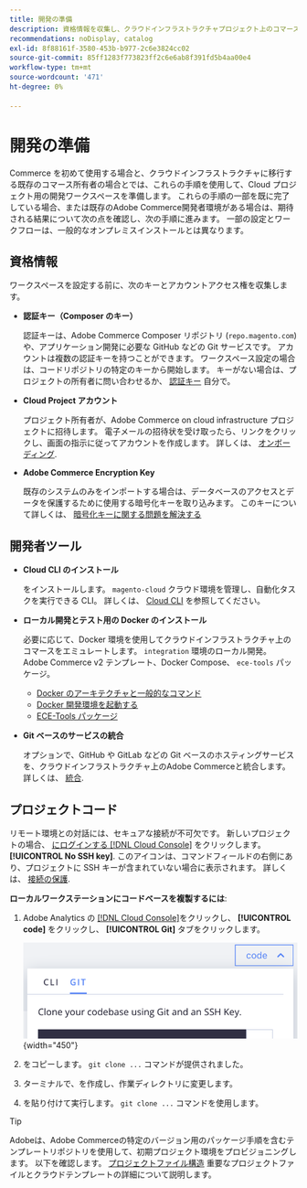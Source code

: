 ```yaml
---
title: 開発の準備
description: 資格情報を収集し、クラウドインフラストラクチャプロジェクト上のコマースで使用する開発ワークスペースを設定するために使用できるツールについて説明します。
recommendations: noDisplay, catalog
exl-id: 8f88161f-3580-453b-b977-2c6e3824cc02
source-git-commit: 85ff1283f773823ff2c6e6ab8f391fd5b4aa00e4
workflow-type: tm+mt
source-wordcount: '471'
ht-degree: 0%

---
```


# 開発の準備

Commerce を初めて使用する場合と、クラウドインフラストラクチャに移行する既存のコマース所有者の場合とでは、これらの手順を使用して、Cloud プロジェクト用の開発ワークスペースを準備します。 これらの手順の一部を既に完了している場合、または既存のAdobe Commerce開発者環境がある場合は、期待される結果について次の点を確認し、次の手順に進みます。 一部の設定とワークフローは、一般的なオンプレミスインストールとは異なります。

## 資格情報

ワークスペースを設定する前に、次のキーとアカウントアクセス権を収集します。

- **認証キー（Composer のキー）**

  認証キーは、Adobe Commerce Composer リポジトリ (`repo.magento.com`) や、アプリケーション開発に必要な GitHub などの Git サービスです。 アカウントは複数の認証キーを持つことができます。 ワークスペース設定の場合は、コードリポジトリの特定のキーから開始します。 キーがない場合は、プロジェクトの所有者に問い合わせるか、 [認証キー](../cloud-guide/development/authentication-keys.md) 自分で。

- **Cloud Project アカウント**

  プロジェクト所有者が、Adobe Commerce on cloud infrastructure プロジェクトに招待します。 電子メールの招待状を受け取ったら、リンクをクリックし、画面の指示に従ってアカウントを作成します。 詳しくは、 [オンボーディング](onboarding.md).

- **Adobe Commerce Encryption Key**

  既存のシステムのみをインポートする場合は、データベースのアクセスとデータを保護するために使用する暗号化キーを取り込みます。 このキーについて詳しくは、 [暗号化キーに関する問題を解決する](https://experienceleague.adobe.com/docs/commerce-knowledge-base/kb/troubleshooting/miscellaneous/resolve-issues-with-encryption-key.html)

## 開発者ツール

- **Cloud CLI のインストール**

  をインストールします。 `magento-cloud` クラウド環境を管理し、自動化タスクを実行できる CLI。 詳しくは、 [Cloud CLI](../cloud-guide/dev-tools/cloud-cli-overview.md) を参照してください。

- **ローカル開発とテスト用の Docker のインストール**

  必要に応じて、Docker 環境を使用してクラウドインフラストラクチャ上のコマースをエミュレートします。 `integration` 環境のローカル開発。 Adobe Commerce v2 テンプレート、Docker Compose、 `ece-tools` パッケージ。

   - [Docker のアーキテクチャと一般的なコマンド](../cloud-guide/dev-tools/cloud-docker.md)
   - [Docker 開発環境を起動する](https://developer.adobe.com/commerce/cloud-tools/docker/setup/)
   - [ECE-Tools パッケージ](../cloud-guide/dev-tools/package-overview.md)

- **Git ベースのサービスの統合**

  オプションで、GitHub や GitLab などの Git ベースのホスティングサービスを、クラウドインフラストラクチャ上のAdobe Commerceと統合します。 詳しくは、 [統合](../cloud-guide/integrations/overview.md).

## プロジェクトコード

リモート環境との対話には、セキュアな接続が不可欠です。 新しいプロジェクトの場合、 [にログインする [!DNL Cloud Console]](https://console.adobecommerce.com) をクリックします。 **[!UICONTROL No SSH key]**. このアイコンは、コマンドフィールドの右側にあり、プロジェクトに SSH キーが含まれていない場合に表示されます。 詳しくは、 [接続の保護](../cloud-guide/development/secure-connections.md#add-an-ssh-public-key-to-your-account).

**ローカルワークステーションにコードベースを複製するには**:

1. Adobe Analytics の [[!DNL Cloud Console]](https://console.adobecommerce.com)をクリックし、 **[!UICONTROL code]** をクリックし、 **[!UICONTROL Git]** タブをクリックします。

   ![コードを複製](../assets/ui-git-code.png){width="450"}

1. をコピーします。 `git clone ...` コマンドが提供されました。

1. ターミナルで、を作成し、作業ディレクトリに変更します。

1. を貼り付けて実行します。 `git clone ...` コマンドを使用します。

>[!TIP]
>
>Adobeは、Adobe Commerceの特定のバージョン用のパッケージ手順を含むテンプレートリポジトリを使用して、初期プロジェクト環境をプロビジョニングします。 以下を確認します。 [プロジェクトファイル構造](../cloud-guide/project/file-structure.md) 重要なプロジェクトファイルとクラウドテンプレートの詳細について説明します。
